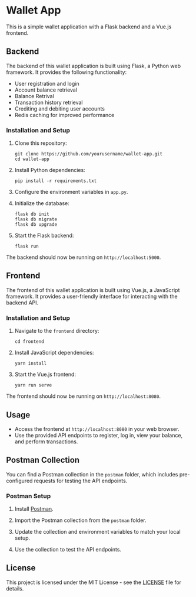 # Wallet App

This is a simple wallet application with a Flask backend and a Vue.js frontend.

## Backend

The backend of this wallet application is built using Flask, a Python web framework. It provides the following functionality:

- User registration and login
- Account balance retrieval
- Balance Retrival
- Transaction history retrieval
- Crediting and debiting user accounts
- Redis caching for improved performance

### Installation and Setup

1. Clone this repository:

   ```shell
   git clone https://github.com/yourusername/wallet-app.git
   cd wallet-app
   ```

2. Install Python dependencies:

   ```shell
   pip install -r requirements.txt
   ```

3. Configure the environment variables in `app.py`.

4. Initialize the database:

   ```shell
   flask db init
   flask db migrate
   flask db upgrade
   ```

5. Start the Flask backend:

   ```shell
   flask run
   ```

The backend should now be running on `http://localhost:5000`.

## Frontend

The frontend of this wallet application is built using Vue.js, a JavaScript framework. It provides a user-friendly interface for interacting with the backend API.

### Installation and Setup

1. Navigate to the `frontend` directory:

   ```shell
   cd frontend
   ```

2. Install JavaScript dependencies:

   ```shell
   yarn install
   ```

3. Start the Vue.js frontend:

   ```shell
   yarn run serve
   ```

The frontend should now be running on `http://localhost:8080`.

## Usage

- Access the frontend at `http://localhost:8080` in your web browser.
- Use the provided API endpoints to register, log in, view your balance, and perform transactions.

## Postman Collection

You can find a Postman collection in the `postman` folder, which includes pre-configured requests for testing the API endpoints.

### Postman Setup

1. Install [Postman](https://www.postman.com/).

2. Import the Postman collection from the `postman` folder.

3. Update the collection and environment variables to match your local setup.

4. Use the collection to test the API endpoints.

## License

This project is licensed under the MIT License - see the [LICENSE](LICENSE) file for details.
```
